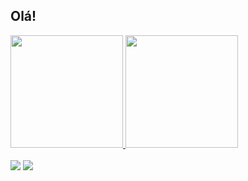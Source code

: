 ## Olá!
<div>
<a href="https://github.com/marcelogcardozo">
<img loading="lazy" height="180em" src="https://github-readme-stats.vercel.app/api/top-langs/?username=marcelogcardozo&layout=compact&langs_count=7&theme=nord"/>
<img loading="lazy" height="180em" src="https://github-readme-stats.vercel.app/api?username=marcelogcardozo&show_icons=true&include_all_commits=true&count_private=true&theme=nord&layout=compact"/>
</div>
<br>
<div> 
  <a href = "mailto:marcelo.cardozo.cg@gmail.com"><img src="https://img.shields.io/badge/-Gmail-%23333?style=for-the-badge&logo=gmail&logoColor=white" target="_blank"></a>
  <a href="https://www.linkedin.com/in/marcelo-cardozo-312520187/" target="_blank"><img src="https://img.shields.io/badge/-LinkedIn-%230077B5?style=for-the-badge&logo=linkedin&logoColor=white" target="_blank"></a> 
</div>
